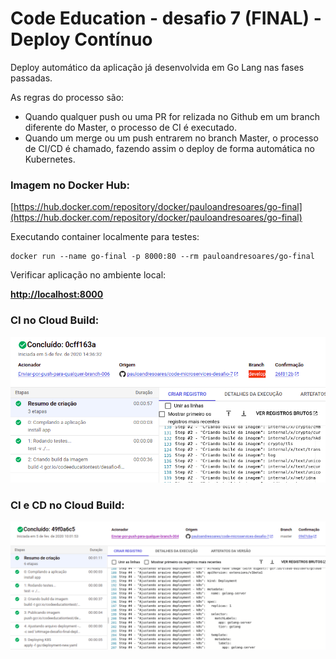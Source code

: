# Code Education - desafio 7 (FINAL) - Deploy Contínuo


Deploy automático da aplicação já desenvolvida em Go Lang nas fases passadas.

As regras do processo são:
- Quando qualquer push ou uma PR for relizada no Github em um branch diferente do Master, o processo de CI é executado.
- Quando um merge ou um push entrarem no branch Master, o processo de CI/CD é chamado, fazendo assim o deploy de forma automática no Kubernetes.


### Imagem no Docker Hub:

[https://hub.docker.com/repository/docker/pauloandresoares/go-final](https://hub.docker.com/repository/docker/pauloandresoares/go-final)

Executando container localmente para testes:
```
docker run --name go-final -p 8000:80 --rm pauloandresoares/go-final
```

Verificar aplicação no ambiente local:

**[http://localhost:8000](http://localhost:8000)**

### CI no Cloud Build:
![CI](/desafio-final-ci.png)

### CI e CD no Cloud Build:

![CI](/desafio-final-ci-cd.png)



